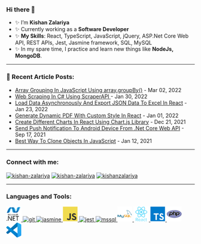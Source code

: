 ### Hi there 👋
- ✨ I’m <strong>Kishan Zalariya</strong>
- ✨ Currently working as a <strong>Software Developer</strong>
- ✨ <strong>My Skills</strong>: React, TypeScript, JavaScript, jQuery, ASP.Net Core Web API, REST APIs, Jest, Jasmine framework, SQL, MySQL
- ✨ In my spare time, I practice and learn new things like **NodeJs, MongoDB**.
<hr></hr>

### 📝 Recent Article Posts:
- <a href="https://www.c-sharpcorner.com/article/array-grouping-in-javascript-using-array-groupby/" target="_blank" rel="nofollow">Array Grouping In JavaScript Using array.groupBy()</a> - Mar 02, 2022
- <a href="https://www.c-sharpcorner.com/article/web-scraping-in-c-sharp-using-scraperapi/" target="_blank" rel="nofollow">Web Scraping In C# Using ScraperAPI
</a> - Jan 30, 2022
- <a href="https://www.c-sharpcorner.com/article/load-data-asynchronously-and-export-json-data-to-excel-in-react/" target="_blank" rel="nofollow">Load Data Asynchronously And Export JSON Data To Excel In React</a> - Jan 23, 2022
- <a href="https://www.c-sharpcorner.com/article/generate-dynamic-pdf-with-custom-style-in-react/" target="_blank" rel="nofollow">Generate Dynamic PDF With Custom Style In React</a> - Jan 01, 2022
- <a href="https://www.c-sharpcorner.com/article/create-different-charts-in-react-using-chart-js-library/" target="_blank" rel="nofollow">Create Different Charts In React Using Chart.js Library</a> - Dec 21, 2021
- <a href="https://www.c-sharpcorner.com/article/send-push-notification-to-android-device-from-net-core-web-api/" target="_blank" rel="nofollow">Send Push Notification To Android Device From .Net Core Web API</a> - Sep 17, 2021
- <a href="https://www.c-sharpcorner.com/article/best-way-to-clone-objects-in-javascript2/" target="_blank" rel="nofollow">Best Way To Clone Objects In JavaScript</a> - Jan 12, 2021
<hr></hr>

<h3 align="left">Connect with me:</h3>
<p align="left">
<a href="https://linkedin.com/in/kishan-zalariya" target="blank"><img align="center" src="https://raw.githubusercontent.com/rahuldkjain/github-profile-readme-generator/master/src/images/icons/Social/linked-in-alt.svg" alt="kishan-zalariya" height="30" width="40" /></a>
<a href="https://codesandbox.com/kishan-zalariya" target="blank"><img align="center" src="https://raw.githubusercontent.com/rahuldkjain/github-profile-readme-generator/master/src/images/icons/Social/codesandbox.svg" alt="kishan-zalariya" height="30" width="40" /></a>
<a href="https://www.hackerrank.com/kishanzalariya" target="blank"><img align="center" src="https://raw.githubusercontent.com/rahuldkjain/github-profile-readme-generator/master/src/images/icons/Social/hackerrank.svg" alt="kishanzalariya" height="30" width="40" /></a>
</p>
<hr></hr>

<h3 align="left">Languages and Tools:</h3>
<p align="left"> <a href="https://dotnet.microsoft.com/" target="_blank" rel="noreferrer"> <img src="https://raw.githubusercontent.com/devicons/devicon/master/icons/dot-net/dot-net-original-wordmark.svg" alt="dotnet" width="40" height="40"/> </a> <a href="https://git-scm.com/" target="_blank" rel="noreferrer"> <img src="https://www.vectorlogo.zone/logos/git-scm/git-scm-icon.svg" alt="git" width="40" height="40"/> </a> <a href="https://jasmine.github.io/" target="_blank" rel="noreferrer"> <img src="https://www.vectorlogo.zone/logos/jasmine/jasmine-icon.svg" alt="jasmine" width="40" height="40"/> </a> <a href="https://developer.mozilla.org/en-US/docs/Web/JavaScript" target="_blank" rel="noreferrer"> <img src="https://raw.githubusercontent.com/devicons/devicon/master/icons/javascript/javascript-original.svg" alt="javascript" width="40" height="40"/> </a> <a href="https://jestjs.io" target="_blank" rel="noreferrer"> <img src="https://www.vectorlogo.zone/logos/jestjsio/jestjsio-icon.svg" alt="jest" width="40" height="40"/> </a> <a href="https://www.microsoft.com/en-us/sql-server" target="_blank" rel="noreferrer"> <img src="https://www.svgrepo.com/show/303229/microsoft-sql-server-logo.svg" alt="mssql" width="40" height="40"/> </a> <a href="https://www.mysql.com/" target="_blank" rel="noreferrer"> <img src="https://raw.githubusercontent.com/devicons/devicon/master/icons/mysql/mysql-original-wordmark.svg" alt="mysql" width="40" height="40"/> </a> <a href="https://reactjs.org/" target="_blank" rel="noreferrer"> <img src="https://raw.githubusercontent.com/devicons/devicon/master/icons/react/react-original-wordmark.svg" alt="react" width="40" height="40"/> </a> <a href="https://www.typescriptlang.org/" target="_blank" rel="noreferrer"> <img src="https://raw.githubusercontent.com/devicons/devicon/master/icons/typescript/typescript-original.svg" alt="typescript" width="40" height="40"/> </a> <a href="https://www.php.net/" target="_blank" rel="noreferrer"> <img src="https://raw.githubusercontent.com/github/explore/80688e429a7d4ef2fca1e82350fe8e3517d3494d/topics/php/php.png" alt="php" width="40" height="40"/> </a> <a href="https://code.visualstudio.com/" target="_blank" rel="noreferrer"> <img src="https://raw.githubusercontent.com/github/explore/80688e429a7d4ef2fca1e82350fe8e3517d3494d/topics/visual-studio-code/visual-studio-code.png" alt="visual studio code" width="40" height="40"/> </a>
</p>

